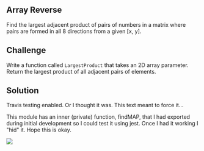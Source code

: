 ## Array Reverse

Find the largest adjacent product of pairs of numbers in a matrix where pairs are formed in all 8 directions from a given [x, y].

## Challenge

Write a function called `LargestProduct` that takes an 2D array parameter. Return the largest product of all adjacent pairs of elements.

## Solution

Travis testing enabled.  Or I thought it was. This text meant to force it...

This module has an inner (private) function, findMAP, that I had exported during initial development so I could test it using jest.  Once I had it working I "hid" it. Hope this is okay. 

![](../assets/03-array-largest-adjacent.jpg)